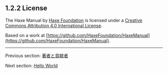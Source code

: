 ## 1.2.2 License

The Haxe Manual by [Haxe Foundation](http://haxe.org/foundation) is licensed under a [Creative Commons Attribution 4.0 International License](http://creativecommons.org/licenses/by/4.0/).

Based on a work at [https://github.com/HaxeFoundation/HaxeManual](https://github.com/HaxeFoundation/HaxeManual).

---

Previous section: [著者と貢献者](introduction-authors-and-contributions.md)

Next section: [Hello World](introduction-hello-world.md)